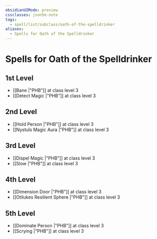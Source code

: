 ```yaml
---
obsidianUIMode: preview
cssclasses: json5e-note
tags:
  - spell/list/subclass/oath-of-the-spelldrinker
aliases:
  - Spells for Oath of the Spelldrinker
---
```

# Spells for Oath of the Spelldrinker

## 1st Level

- [[Bane \|"PHB"]] at class level 3
- [[Detect Magic \|"PHB"]] at class level 3

## 2nd Level

- [[Hold Person \|"PHB"]] at class level 3
- [[Nystuls Magic Aura \|"PHB"]] at class level 3

## 3rd Level

- [[Dispel Magic \|"PHB"]] at class level 3
- [[Slow \|"PHB"]] at class level 3

## 4th Level

- [[Dimension Door \|"PHB"]] at class level 3
- [[Otilukes Resilient Sphere \|"PHB"]] at class level 3

## 5th Level

- [[Dominate Person \|"PHB"]] at class level 3
- [[Scrying \|"PHB"]] at class level 3
